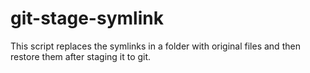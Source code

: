 # git-stage-symlink
This script replaces the symlinks in a folder with original files and then restore them after staging it to git.